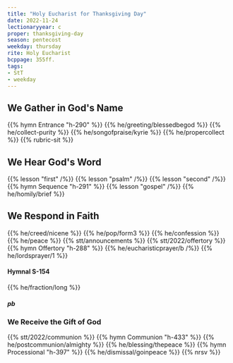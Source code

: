```yaml
---
title: "Holy Eucharist for Thanksgiving Day"
date: 2022-11-24
lectionaryyear: c
proper: thanksgiving-day
season: pentecost
weekday: thursday
rite: Holy Eucharist
bcppage: 355ff.
tags:
- StT
- weekday
---
```


## We Gather in God's Name
{{% hymn Entrance "h-290" %}}
{{% he/greeting/blessedbegod %}}
{{% he/collect-purity %}}
{{% he/songofpraise/kyrie %}}
{{% he/propercollect %}}
{{% rubric-sit %}}

## We Hear God's Word
{{% lesson "first" /%}}
{{% lesson "psalm" /%}}
{{% lesson "second" /%}}
{{% hymn Sequence "h-291" %}}
{{% lesson "gospel" /%}}
{{% he/homily/brief %}}

## We Respond in Faith
{{% he/creed/nicene %}}
{{% he/pop/form3 %}}
{{% he/confession %}}
{{% he/peace %}}
{{% stt/announcements %}}
{{% stt/2022/offertory %}}
{{% hymn Offertory "h-288" %}}
{{% he/eucharisticprayer/b /%}}
{{% he/lordsprayer/1 %}}

#### Hymnal S-154
{{% he/fraction/long %}}

##### pb
### We Receive the Gift of God
{{% stt/2022/communion %}}
{{% hymn Communion "h-433" %}}
{{% he/postcommunion/almighty %}}
{{% he/blessing/thepeace %}}
{{% hymn Processional "h-397" %}}
{{% he/dismissal/goinpeace %}}
{{% nrsv %}}

